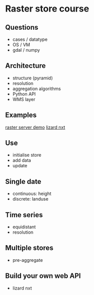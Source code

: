 # Raster store course

## Questions

* cases / datatype
* OS / VM
* gdal / numpy

## Architecture

* structure (pyramid)
* resolution
* aggregation algorithms
* Python API
* WMS layer

## Examples

[raster server demo](raster.lizard.net/wms/demo)
[lizard nxt](staging.nxt.lizard.net)

## Use

* initialise store
* add data
* update

## Single date

* continuous: height
* discrete: landuse

## Time series

* equidistant
* resolution

## Multiple stores

* pre-aggregate

## Build your own web API

* lizard nxt
